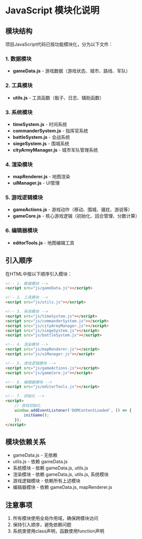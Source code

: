# JavaScript 模块化说明

## 模块结构

项目JavaScript代码已按功能模块化，分为以下文件：

### 1. 数据模块
- **gameData.js** - 游戏数据（游戏状态、城市、路线、军队）

### 2. 工具模块
- **utils.js** - 工具函数（骰子、日志、辅助函数）

### 3. 系统模块
- **timeSystem.js** - 时间系统
- **commanderSystem.js** - 指挥官系统
- **battleSystem.js** - 会战系统
- **siegeSystem.js** - 围城系统
- **cityArmyManager.js** - 城市军队管理系统

### 4. 渲染模块
- **mapRenderer.js** - 地图渲染
- **uiManager.js** - UI管理

### 5. 游戏逻辑模块
- **gameActions.js** - 游戏动作（移动、围城、骚扰、游说等）
- **gameCore.js** - 核心游戏逻辑（初始化、回合管理、分数计算）

### 6. 编辑器模块
- **editorTools.js** - 地图编辑工具

## 引入顺序

在HTML中按以下顺序引入模块：

```html
<!-- 1. 数据模块 -->
<script src="js/gameData.js"></script>

<!-- 2. 工具模块 -->
<script src="js/utils.js"></script>

<!-- 3. 系统模块 -->
<script src="js/timeSystem.js"></script>
<script src="js/commanderSystem.js"></script>
<script src="js/cityArmyManager.js"></script>
<script src="js/siegeSystem.js"></script>
<script src="js/battleSystem.js"></script>

<!-- 4. 渲染模块 -->
<script src="js/mapRenderer.js"></script>
<script src="js/uiManager.js"></script>

<!-- 5. 游戏逻辑模块 -->
<script src="js/gameActions.js"></script>
<script src="js/gameCore.js"></script>

<!-- 6. 编辑器模块 -->
<script src="js/editorTools.js"></script>

<!-- 7. 初始化 -->
<script>
    // 游戏初始化
    window.addEventListener('DOMContentLoaded', () => {
        initGame();
    });
</script>
```

## 模块依赖关系

- gameData.js - 无依赖
- utils.js - 依赖 gameData.js
- 系统模块 - 依赖 gameData.js, utils.js
- 渲染模块 - 依赖 gameData.js, utils.js, 系统模块
- 游戏逻辑模块 - 依赖所有上述模块
- 编辑器模块 - 依赖 gameData.js, mapRenderer.js

## 注意事项

1. 所有模块使用全局作用域，确保跨模块访问
2. 保持引入顺序，避免依赖问题
3. 系统类使用class声明，函数使用function声明 